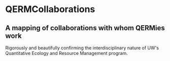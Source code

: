 # QERMCollaborations
## A mapping of collaborations with whom QERMies work

Rigorously and beautifully confirming the interdisciplinary nature of UW's Quantitative Ecology and Resource Management program.
